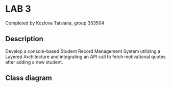 # LAB 3

Completed by Kozlova Tatsiana, group 353504

## Description

Develop a console-based Student Record Management System utilizing
a Layered Architecture and integrating an API call to fetch motivational
quotes after adding a new student.

## Class diagram

![uml_diagram.pdf](D:\study\oop\lab3\uml_diagram.pdf)